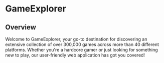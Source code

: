 # GameExplorer
## Overview
Welcome to GameExplorer, your go-to destination for discovering an extensive collection of over 300,000 games across more than 40 different platforms. Whether you're a hardcore gamer or just looking for something new to play, our user-friendly web application has got you covered!
